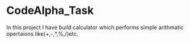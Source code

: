 # CodeAlpha_Task
In this project I have build calculator which performs simple arithmatic opertaions like(+,-,*,%,/)etc.
